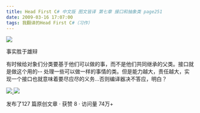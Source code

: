 ```yaml
---
title: Head First C# 中文版 图文皆译 第七章 接口和抽象类 page251
date: 2009-03-16 17:07:00
tags: 我翻译的Head First C#（习作）
---
```

![](https://p-blog.csdn.net/images/p_blog_csdn_net/cuipengfei1/EntryImages/20090316/2009-03-16_16-51-17.jpg)

事实胜于雄辩

有时候给对象们分类要基于他们可以做的事，而不是他们共同继承的父类。接口就是做这个用的--
处理一些可以做一样的事情的类。但是能力越大，责任越大，实现一个接口也就意味着要尽应尽的义务...否则编译器决不答应，明白？



[ ![](https://profile.csdnimg.cn/5/2/5/3_cuipengfei1)
![](https://g.csdnimg.cn/static/user-reg-year/1x/11.png)
](https://blog.csdn.net/cuipengfei1)



发布了127 篇原创文章  ·  获赞 8  ·  访问量 74万+

